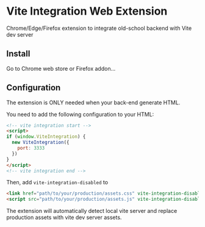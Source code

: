 # Vite Integration Web Extension

Chrome/Edge/Firefox extension to integrate old-school backend with Vite dev server

## Install

Go to Chrome web store or Firefox addon...

## Configuration

The extension is ONLY needed when your back-end generate HTML.

You need to add the following configuration to your HTML:

```html
<!-- vite integration start -->
<script>
if (window.ViteIntegration) {
  new ViteIntegration({
    port: 3333
  })
}
</script>
<!-- vite integration end -->
```

Then, add `vite-integration-disabled` to 

```html
<link href="path/to/your/production/assets.css" vite-integration-disabled>
<script src="path/to/your/production/assets.js" vite-integration-disabled></script>
```

The extension will automatically detect local vite server and replace production assets with vite dev server assets.

